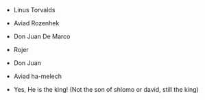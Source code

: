 - Linus Torvalds
- Aviad Rozenhek
- Don Juan De Marco
- Rojer


- Don Juan 
- Aviad ha-melech
- Yes, He is the king! (Not the son of shlomo or david, still the king)